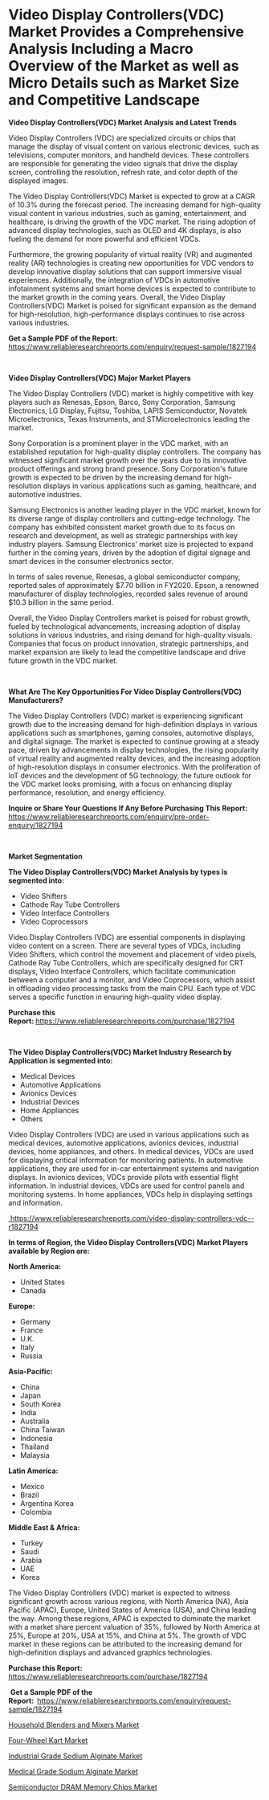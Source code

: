 <p><h1>Video Display Controllers(VDC) Market Provides a Comprehensive Analysis Including a Macro Overview of the Market as well as Micro Details such as Market Size and Competitive Landscape</h1></p><p><strong>Video Display Controllers(VDC) Market Analysis and Latest Trends</strong></p>
<p><p>Video Display Controllers (VDC) are specialized circuits or chips that manage the display of visual content on various electronic devices, such as televisions, computer monitors, and handheld devices. These controllers are responsible for generating the video signals that drive the display screen, controlling the resolution, refresh rate, and color depth of the displayed images.</p><p>The Video Display Controllers(VDC) Market is expected to grow at a CAGR of 10.3% during the forecast period. The increasing demand for high-quality visual content in various industries, such as gaming, entertainment, and healthcare, is driving the growth of the VDC market. The rising adoption of advanced display technologies, such as OLED and 4K displays, is also fueling the demand for more powerful and efficient VDCs.</p><p>Furthermore, the growing popularity of virtual reality (VR) and augmented reality (AR) technologies is creating new opportunities for VDC vendors to develop innovative display solutions that can support immersive visual experiences. Additionally, the integration of VDCs in automotive infotainment systems and smart home devices is expected to contribute to the market growth in the coming years. Overall, the Video Display Controllers(VDC) Market is poised for significant expansion as the demand for high-resolution, high-performance displays continues to rise across various industries.</p></p>
<p><strong>Get a Sample PDF of the Report:&nbsp;</strong> <a href="https://www.reliableresearchreports.com/enquiry/request-sample/1827194">https://www.reliableresearchreports.com/enquiry/request-sample/1827194</a></p>
<p>&nbsp;</p>
<p><strong>Video Display Controllers(VDC) Major Market Players</strong></p>
<p><p>The Video Display Controllers (VDC) market is highly competitive with key players such as Renesas, Epson, Barco, Sony Corporation, Samsung Electronics, LG Display, Fujitsu, Toshiba, LAPIS Semiconductor, Novatek Microelectronics, Texas Instruments, and STMicroelectronics leading the market.</p><p>Sony Corporation is a prominent player in the VDC market, with an established reputation for high-quality display controllers. The company has witnessed significant market growth over the years due to its innovative product offerings and strong brand presence. Sony Corporation's future growth is expected to be driven by the increasing demand for high-resolution displays in various applications such as gaming, healthcare, and automotive industries.</p><p>Samsung Electronics is another leading player in the VDC market, known for its diverse range of display controllers and cutting-edge technology. The company has exhibited consistent market growth due to its focus on research and development, as well as strategic partnerships with key industry players. Samsung Electronics' market size is projected to expand further in the coming years, driven by the adoption of digital signage and smart devices in the consumer electronics sector.</p><p>In terms of sales revenue, Renesas, a global semiconductor company, reported sales of approximately $7.70 billion in FY2020. Epson, a renowned manufacturer of display technologies, recorded sales revenue of around $10.3 billion in the same period.</p><p>Overall, the Video Display Controllers market is poised for robust growth, fueled by technological advancements, increasing adoption of display solutions in various industries, and rising demand for high-quality visuals. Companies that focus on product innovation, strategic partnerships, and market expansion are likely to lead the competitive landscape and drive future growth in the VDC market.</p></p>
<p>&nbsp;</p>
<p><strong>What Are The Key Opportunities For Video Display Controllers(VDC) Manufacturers?</strong></p>
<p><p>The Video Display Controllers (VDC) market is experiencing significant growth due to the increasing demand for high-definition displays in various applications such as smartphones, gaming consoles, automotive displays, and digital signage. The market is expected to continue growing at a steady pace, driven by advancements in display technologies, the rising popularity of virtual reality and augmented reality devices, and the increasing adoption of high-resolution displays in consumer electronics. With the proliferation of IoT devices and the development of 5G technology, the future outlook for the VDC market looks promising, with a focus on enhancing display performance, resolution, and energy efficiency.</p></p>
<p><strong>Inquire or Share Your Questions If Any Before Purchasing This Report:</strong> <a href="https://www.reliableresearchreports.com/enquiry/pre-order-enquiry/1827194">https://www.reliableresearchreports.com/enquiry/pre-order-enquiry/1827194</a></p>
<p>&nbsp;</p>
<p><strong>Market Segmentation</strong></p>
<p><strong>The Video Display Controllers(VDC) Market Analysis by types is segmented into:</strong></p>
<p><ul><li>Video Shifters</li><li>Cathode Ray Tube Controllers</li><li>Video Interface Controllers</li><li>Video Coprocessors</li></ul></p>
<p><p>Video Display Controllers (VDC) are essential components in displaying video content on a screen. There are several types of VDCs, including Video Shifters, which control the movement and placement of video pixels, Cathode Ray Tube Controllers, which are specifically designed for CRT displays, Video Interface Controllers, which facilitate communication between a computer and a monitor, and Video Coprocessors, which assist in offloading video processing tasks from the main CPU. Each type of VDC serves a specific function in ensuring high-quality video display.</p></p>
<p><strong>Purchase this Report:&nbsp;</strong><a href="https://www.reliableresearchreports.com/purchase/1827194">https://www.reliableresearchreports.com/purchase/1827194</a></p>
<p>&nbsp;</p>
<p><strong>The Video Display Controllers(VDC) Market Industry Research by Application is segmented into:</strong></p>
<p><ul><li>Medical Devices</li><li>Automotive Applications</li><li>Avionics Devices</li><li>Industrial Devices</li><li>Home Appliances</li><li>Others</li></ul></p>
<p><p>Video Display Controllers (VDC) are used in various applications such as medical devices, automotive applications, avionics devices, industrial devices, home appliances, and others. In medical devices, VDCs are used for displaying critical information for monitoring patients. In automotive applications, they are used for in-car entertainment systems and navigation displays. In avionics devices, VDCs provide pilots with essential flight information. In industrial devices, VDCs are used for control panels and monitoring systems. In home appliances, VDCs help in displaying settings and information.</p></p>
<p><a href="https://www.reliableresearchreports.com/video-display-controllers-vdc--r1827194">&nbsp;https://www.reliableresearchreports.com/video-display-controllers-vdc--r1827194</a></p>
<p><strong>In terms of Region, the Video Display Controllers(VDC) Market Players available by Region are:</strong></p>
<p>
    <p> <strong> North America: </strong>
        <ul>
            <li>United States</li>
            <li>Canada</li>
        </ul>
        </p> 
    <p> <strong> Europe: </strong>
        <ul>
            <li>Germany</li>
            <li>France</li>
            <li>U.K.</li>
            <li>Italy</li>
            <li>Russia</li>
        </ul>
        </p> 
    <p> <strong> Asia-Pacific: </strong>
        <ul>
            <li>China</li>
            <li>Japan</li>
            <li>South Korea</li>
            <li>India</li>
            <li>Australia</li>
            <li>China Taiwan</li>
            <li>Indonesia</li>
            <li>Thailand</li>
            <li>Malaysia</li>
        </ul>
        </p> 
    <p> <strong> Latin America: </strong>
        <ul>
            <li>Mexico</li>
            <li>Brazil</li>
            <li>Argentina Korea</li>
            <li>Colombia</li>
        </ul>
        </p> 
    <p> <strong> Middle East & Africa: </strong>
        <ul>
            <li>Turkey</li>
            <li>Saudi</li>
            <li>Arabia</li>
            <li>UAE</li>
            <li>Korea</li>
        </ul>
    </p>
    </p>
<p><p>The Video Display Controllers (VDC) market is expected to witness significant growth across various regions, with North America (NA), Asia Pacific (APAC), Europe, United States of America (USA), and China leading the way. Among these regions, APAC is expected to dominate the market with a market share percent valuation of 35%, followed by North America at 25%, Europe at 20%, USA at 15%, and China at 5%. The growth of VDC market in these regions can be attributed to the increasing demand for high-definition displays and advanced graphics technologies.</p></p>
<p><strong>Purchase this Report: </strong><a href="https://www.reliableresearchreports.com/purchase/1827194">https://www.reliableresearchreports.com/purchase/1827194</a></p>
<p>&nbsp;<strong>Get a Sample PDF of the Report:&nbsp;&nbsp;</strong><a href="https://www.reliableresearchreports.com/enquiry/request-sample/1827194">https://www.reliableresearchreports.com/enquiry/request-sample/1827194</a></p>
<p><strong></strong></p>
<p><p><a href="https://github.com/heatherogden68774/Market-Research-Report-List-1/blob/main/household-blenders-and-mixers-market.md">Household Blenders and Mixers Market</a></p><p><a href="https://github.com/fernandomillshz/Market-Research-Report-List-1/blob/main/four-wheel-kart-market.md">Four-Wheel Kart Market</a></p><p><a href="https://issuu.com/reportprime-2/docs/industrial-grade-sodium-alginate-market-size-2030.">Industrial Grade Sodium Alginate Market</a></p><p><a href="https://issuu.com/reportprime-2/docs/medical-grade-sodium-alginate-market-size-2030.ppt">Medical Grade Sodium Alginate Market</a></p><p><a href="https://medium.com/@cukilcantik89/semiconductor-dram-memory-chips-market-analysis-report-global-insights-by-region-type-7733e7de4381">Semiconductor DRAM Memory Chips Market</a></p></p>